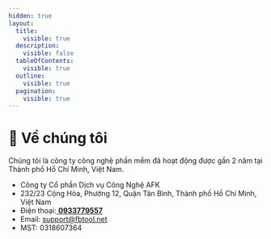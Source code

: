 ```yaml
---
hidden: true
layout:
  title:
    visible: true
  description:
    visible: false
  tableOfContents:
    visible: true
  outline:
    visible: true
  pagination:
    visible: true
---
```


# 👋 Về chúng tôi

Chúng tôi là công ty công nghệ phần mềm đã hoạt động được gần 2 năm tại Thành phố Hồ Chí Minh, Việt Nam.

* Công ty Cổ phần Dịch vụ Công Nghệ AFK
* 232/23 Cộng Hòa, Phường 12, Quận Tân Bình, Thành phố Hồ Chí Minh, Việt Nam
* Điện thoại:[ **0933779557**](https://zalo.me/0933779557)
* Email: support@fbtool.net
* MST: 0318607364
